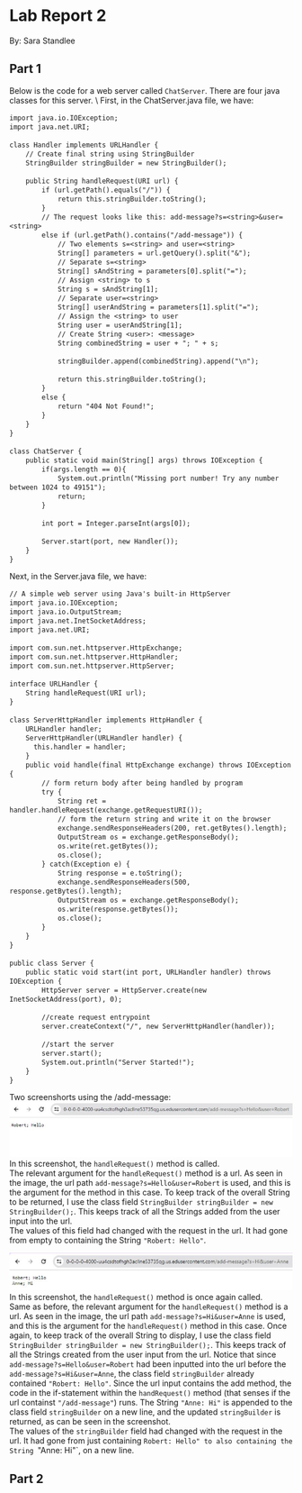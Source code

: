 # Lab Report 2
By: Sara Standlee
## Part 1
Below is the code for a web server called `ChatServer`. There are four java classes for this server. \ 
First, in the ChatServer.java file, we have:

```
import java.io.IOException;
import java.net.URI;

class Handler implements URLHandler {
    // Create final string using StringBuilder
    StringBuilder stringBuilder = new StringBuilder();

    public String handleRequest(URI url) { 
        if (url.getPath().equals("/")) {
            return this.stringBuilder.toString();
        } 
        // The request looks like this: add-message?s=<string>&user=<string>
        else if (url.getPath().contains("/add-message")) {
            // Two elements s=<string> and user=<string>
            String[] parameters = url.getQuery().split("&");
            // Separate s=<string>
            String[] sAndString = parameters[0].split("=");
            // Assign <string> to s
            String s = sAndString[1];
            // Separate user=<string>
            String[] userAndString = parameters[1].split("=");
            // Assign the <string> to user
            String user = userAndString[1];
            // Create String <user>: <message>
            String combinedString = user + "; " + s;

            stringBuilder.append(combinedString).append("\n");            

            return this.stringBuilder.toString();
        }
        else {
            return "404 Not Found!";
        }
    }
}

class ChatServer {
    public static void main(String[] args) throws IOException {
        if(args.length == 0){
            System.out.println("Missing port number! Try any number between 1024 to 49151");
            return;
        }

        int port = Integer.parseInt(args[0]);

        Server.start(port, new Handler());
    }
}
```
Next, in the Server.java file, we have:
```
// A simple web server using Java's built-in HttpServer
import java.io.IOException;
import java.io.OutputStream;
import java.net.InetSocketAddress;
import java.net.URI;

import com.sun.net.httpserver.HttpExchange;
import com.sun.net.httpserver.HttpHandler;
import com.sun.net.httpserver.HttpServer;

interface URLHandler {
    String handleRequest(URI url);
}

class ServerHttpHandler implements HttpHandler {
    URLHandler handler;
    ServerHttpHandler(URLHandler handler) {
      this.handler = handler;
    }
    public void handle(final HttpExchange exchange) throws IOException {
        // form return body after being handled by program
        try {
            String ret = handler.handleRequest(exchange.getRequestURI());
            // form the return string and write it on the browser
            exchange.sendResponseHeaders(200, ret.getBytes().length);
            OutputStream os = exchange.getResponseBody();
            os.write(ret.getBytes());
            os.close();
        } catch(Exception e) {
            String response = e.toString();
            exchange.sendResponseHeaders(500, response.getBytes().length);
            OutputStream os = exchange.getResponseBody();
            os.write(response.getBytes());
            os.close();
        }
    }
}

public class Server {
    public static void start(int port, URLHandler handler) throws IOException {
        HttpServer server = HttpServer.create(new InetSocketAddress(port), 0);

        //create request entrypoint
        server.createContext("/", new ServerHttpHandler(handler));

        //start the server
        server.start();
        System.out.println("Server Started!");
    }
}
```

Two screenshorts using the /add-message: \
![Image](RobertHelloLab2.JPG)
In this screenshot, the `handleRequest()` method is called. \
The relevant argument for the `handleRequest()` method is a url. As seen in the image, the url path `add-message?s=Hello&user=Robert` is used, and this is the argument for the method in this case. To keep track of the overall String to be returned, I use the class field `StringBuilder stringBuilder = new StringBuilder();`. This keeps track of all the Strings added from the user input into the url.  \
The values of this field had changed with the request in the url. It had gone from empty to containing the String `"Robert: Hello"`. 


![Image](AnnieHiLab2.JPG)
In this screenshot, the `handleRequest()` method is once again called. \
Same as before, the relevant argument for the `handleRequest()` method is a url. As seen in the image, the url path `add-message?s=Hi&user=Anne` is used, and this is the argument for the `handleRequest()` method in this case. Once again, to keep track of the overall String to display, I use the class field `StringBuilder stringBuilder = new StringBuilder();`. This keeps track of all the Strings created from the user input from the url. Notice that since `add-message?s=Hello&user=Robert` had been inputted into the url before the `add-message?s=Hi&user=Anne`, the class field `stringBuilder` already contained `"Robert: Hello"`. Since the url input contains the add method, the code in the if-statement within the `handRequest()` method (that senses if the url containst `"/add-message"`) runs. The String `"Anne: Hi"` is appended to the class field `stringBuilder` on a new line, and the updated `stringBuilder` is returned, as can be seen in the screenshot. \
The values of the `stringBuilder` field had changed with the request in the url. It had gone from just containing `Robert: Hello" to also containing the String `"Anne: Hi"`, on a new line.  


## Part 2





